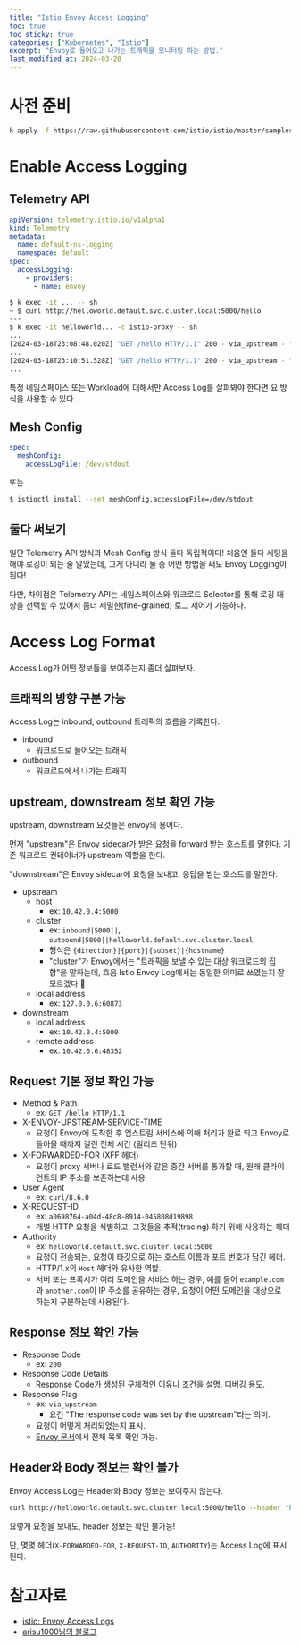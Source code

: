 ```yaml
---
title: "Istio Envoy Access Logging"
toc: true
toc_sticky: true
categories: ["Kubernetes", "Istio"]
excerpt: "Envoy로 들어오고 나가는 트래픽을 모니터링 하는 방법."
last_modified_at: 2024-03-20
---
```


# 사전 준비

```bash
k apply -f https://raw.githubusercontent.com/istio/istio/master/samples/helloworld/helloworld.yaml
```

# Enable Access Logging

## Telemetry API

```yaml
apiVersion: telemetry.istio.io/v1alpha1
kind: Telemetry
metadata:
  name: default-ns-logging
  namespace: default
spec:
  accessLogging:
    - providers:
      - name: envoy
```

```bash
$ k exec -it ... -- sh
~ $ curl http://helloworld.default.svc.cluster.local:5000/hello
---
$ k exec -it helloworld... -c istio-proxy -- sh
...
[2024-03-18T23:08:48.020Z] "GET /hello HTTP/1.1" 200 - via_upstream - "-" 0 59 52 51 "-" "curl/8.6.0" "a0698764-a04d-48c8-8914-045808d19898" "helloworld.default.svc.cluster.local:5000" "10.42.0.4:5000" inbound|5000|| 127.0.0.6:60873 10.42.0.4:5000 10.42.0.6:48352 outbound_.5000_._.helloworld.default.svc.cluster.local default
...
[2024-03-18T23:10:51.528Z] "GET /hello HTTP/1.1" 200 - via_upstream - "-" 0 59 38 37 "-" "curl/7.88.1" "5c3abfa9-c806-490b-a5ec-a6659f866490" "helloworld.default.svc.cluster.local:5000" "10.42.0.5:5000" outbound|5000||helloworld.default.svc.cluster.local 10.42.0.4:55914 10.43.135.30:5000 10.42.0.4:41438 - default
...
```

특정 네임스페이스 또는 Workload에 대해서만 Access Log를 살펴봐야 한다면 요 방식을 사용할 수 있다.

## Mesh Config

```yaml
spec:
  meshConfig:
    accessLogFile: /dev/stdout
```

또는

```bash
$ istioctl install --set meshConfig.accessLogFile=/dev/stdout
```

## 둘다 써보기

일단 Telemetry API 방식과 Mesh Config 방식 둘다 독립적이다! 처음엔 둘다 세팅을 해야 로깅이 되는 줄 알았는데, 그게 아니라 둘 중 어떤 방법을 써도 Envoy Logging이 된다!

다만, 차이점은 Telemetry API는 네임스페이스와 워크로드 Selector를 통해 로깅 대상을 선택할 수 있어서 좀더 세밀한(fine-grained) 로그 제어가 가능하다.

# Access Log Format

Access Log가 어떤 정보들을 보여주는지 좀더 살펴보자.

## 트래픽의 방향 구분 가능

Access Log는 inbound, outbound 트래픽의 흐름을 기록한다.

- inbound
  - 워크로드로 들어오는 트래픽
- outbound
  - 워크로드에서 나가는 트래픽

## upstream, downstream 정보 확인 가능

upstream, downstream 요것들은 envoy의 용어다.

먼저 "upstream"은 Envoy sidecar가 받은 요청을 forward 받는 호스트를 말한다. 기존 워크로드 컨테이너가 upstream 역할을 한다.

"downstream"은 Envoy sidecar에 요청을 보내고, 응답을 받는 호스트를 말한다.

- upstream
  - host
    - ex: `10.42.0.4:5000`
  - cluster
    - ex: `inbound|5000||`, `outbound|5000||helloworld.default.svc.cluster.local`
    - 형식은 `{direction}|{port}|{subset}|{hostname}`
    - "cluster"가 Envoy에서는 "트래픽을 보낼 수 있는 대상 워크로드의 집합"을 말하는데, 흐음 Istio Envoy Log에서는 동일한 의미로 쓰였는지 잘 모르겠다 🤔
  - local address
    - ex: `127.0.0.6:60873`
- downstream
  - local address
    - ex: `10.42.0.4:5000`
  - remote address
    - ex: `10.42.0.6:48352`

## Request 기본 정보 확인 가능

- Method & Path
  - ex: `GET /hello HTTP/1.1`
- X-ENVOY-UPSTREAM-SERVICE-TIME
  - 요청이 Envoy에 도착한 후 업스트림 서비스에 의해 처리가 완료 되고 Envoy로 돌아올 때까지 걸린 전체 시간 (밀리초 단위)
- X-FORWARDED-FOR (XFF 헤더)
  - 요청이 proxy 서버나 로드 밸런서와 같은 중간 서버를 통과할 때, 원래 클라이언트의 IP 주소를 보존하는데 사용
- User Agent
  - ex: `curl/8.6.0`
- X-REQUEST-ID
  - ex: `a0698764-a04d-48c8-8914-045808d19898`
  - 개벌 HTTP 요청을 식별하고, 그것들을 추적(tracing) 하기 위해 사용하는 헤더
- Authority
  - ex: `helloworld.default.svc.cluster.local:5000`
  - 요청이 전송되는, 요청이 타깃으로 하는 호스트 이름과 포트 번호가 담긴 헤더.
  - HTTP/1.x의 `Host` 헤더와 유사한 역할.
  - 서버 또는 프록시가 여러 도메인을 서비스 하는 경우, 예를 들어 `example.com`과 `another.com`이 IP 주소를 공유하는 경우, 요청이 어떤 도메인을 대상으로 하는지 구분하는데 사용된다.

## Response 정보 확인 가능

- Response Code
  - ex: `200`
- Response Code Details
  - Response Code가 생성된 구체적인 이유나 조건을 설명. 디버깅 용도.
- Response Flag
  - ex: `via_upstream`
    - 요건 "The response code was set by the upstream"라는 의미.
  - 요청이 어떻게 처리되었는지 표시.
  - [Envoy 문서](https://www.envoyproxy.io/docs/envoy/latest/configuration/http/http_conn_man/response_code_details)에서 전체 목록 확인 가능.

## Header와 Body 정보는 확인 불가

Envoy Access Log는 Header와 Body 정보는 보여주지 않는다.

```bash
curl http://helloworld.default.svc.cluster.local:5000/hello --header "haha: hoho"
```

요렇게 요청을 보내도, header 정보는 확인 불가능!

단, 몇몇 헤더(`X-FORWARDED-FOR`, `X-REQUEST-ID`, `AUTHORITY`)는 Access Log에 표시된다.

# 참고자료

- [istio: Envoy Access Logs](https://istio.io/latest/docs/tasks/observability/logs/access-log/)
- [arisu1000님의 블로그](https://arisu1000.tistory.com/27872)
